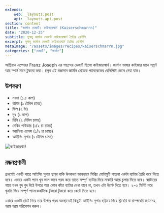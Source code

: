```yaml
---
extends:
    web: _layouts.post
    api: _layouts.api.post
section: content
title: "জার্মান ডেজার্ট: কাইজারস্মার্ন (Kaiserschmarrn)"
date: "2020-12-25"
subtitle: সুস্বাদু জার্মান ডেজার্ট কাইজারস্মার্ন তৈরির রেসিপি
excerpt: সুস্বাদু জার্মান ডেজার্ট কাইজারস্মার্ন তৈরির রেসিপি
metaImage: "/assets/images/recipes/kaiserschmarrn.jpg"
categories: ["ডেজার্ট", "জার্মান"]
---
```


 অস্ট্রিয়ান এম্পেরর Franz Joseph এর পছন্দের ডেজার্ট ছিলো কাইজারস্মার্ন। জার্মান ভাষার কাইজার মানে সম্রাট
 আর স্পার্ন মানে টুকরো করা। চলুন এই মজাদান জার্মান শ্রেডেড প্যানকেকের রেসিপিটা জেনে নেয়া যাক।

## উপকরণ

- ময়দা (১.৫ কাপ)
- বাটার (১ টেবিল চামচ)
- ডিম (২ টা)
- দুধ (১ কাপ)
- চিনি (২ টেবিল চামচ)
- বেকিং পাউডার (১/২ চা চামচ)
- ভ্যানিলা এসেন্স (১/২ চা চামচ)
- আইসিং সুগার (১ টেবিল চামচ)

![কাইজারস্মার্ন](/assets/images/recipes/kaiserschmarrn.jpg)

## রন্ধনপ্রণালী

প্রথমেই একটি পাত্রে আইসিং সুগার ছাড়া বাকি উপকরণ ভালভাবে মিক্সিং মোটামুটি পাতলা একটা ব্যাটার তৈরি করে
নিতে হবে। এবারে একটা প্যান খুব ভাল ভাবে গরম করে তাতে সম্পূর্ণ ব্যাটার দিয়ে মাঝারি আচে চুলায় দিতে হবে।
ব্যাটারের গায়ে যখন বুদ বুদ উঠে উপরে আর কোন কাঁচা ব্যাটার দেখা যাবে না, তখন এটা উল্টে দিতে হবে। ২-৩
মিনিট পরে খুনতি দিয়ে সম্পূর্ণ প্যানকেকটিকে টুকরো টুকরো করে কেটে নিতে হবে।

এবারে একটা প্লেটে নিয়ে তার উপরে গরম অবস্থাতেই কিছুটা আইসিং সুগার ছড়িয়ে দিয়ে স্ট্রবেরি বা রাস্পবেরি জ্যামসহ
গরম গরম পরিবেশন করুন।
